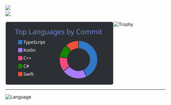 ![](https://komarev.com/ghpvc/?username=matuyuhi)<br/>
![](https://github-readme-status-clone-01.vercel.app/api?username=matuyuhi&show=reviews,prs_merged,prs_merged_percentage&hide=stars&show_icons=true&title_color=fff&icon_color=79ff97&text_color=9f9f9f&bg_color=151515&include_all_commits=true)
<br>
<!--
![](https://raw.githubusercontent.com/Matuyuhi/Matuyuhi/main/profile-summary-card-output/discord_old_blurple/2-most-commit-language.svg)
![](https://raw.githubusercontent.com/Matuyuhi/Matuyuhi/main/profile-summary-card-output/discord_old_blurple/3-stats.svg)
-->
<div style="display: flex; flex-direction: row;">
  <img height=200 alt="languages" src="https://raw.githubusercontent.com/Matuyuhi/Matuyuhi/main/profile-summary-card-output/discord_old_blurple/2-most-commit-language.svg" />
  <img height=200 alt="Trophy" src="https://github-profile-trophy.vercel.app/?username=Matuyuhi&theme=gruvbox&count_private=true&no-frame=true&column=5&rank=-C" />
</div>


---

![Language](https://skillicons.dev/icons?i=js,ts,html,css,c,cs,cpp,go,java,kotlin,mysql,py,ruby,swift,rust&perline=10)
<!---
### Library
![My Library](https://skillicons.dev/icons?i=githubactions,ktor,gradle,cmake,materialui,angular,npm,react,next,bootstrap,nodejs,vue,discordjs,django,express&perline=10)

### Application
![My App](https://skillicons.dev/icons?i=androidstudio,idea,rider,clion,pycharm,atom,vim,codepen,unity,unreal,autocad,ae,ai,ps,pr&perline=10)

### Service
![My App](https://skillicons.dev/icons?i=notion,firebase,docker,arduino,linux,ubuntu,aws,figma,nginx,bash&perline=10)
--->
<!--- - **languages**  
![languages](https://skillicons.dev/icons?i=c,cpp,cs,go,html,java,js,kotlin,py,ruby,sass,swift,ts,rust&perline=5)
- **frontend**  
![languages](https://skillicons.dev/icons?i=angular,bootstrap,css,jquery,react,tailwind,vue&perline=5)
- **backend**  
![languages](https://skillicons.dev/icons?i=express,firebase,nodejs&perline=5)
- **db&server**  
![languages](https://skillicons.dev/icons?i=mysql,nginx,sqlite&perline=5)
- **tools**  
![languages](https://skillicons.dev/icons?i=androidstudio,arduino,aws,blender,cmake,codepen,docker,electron,figma,idea,linux,maven,raspberrypi,stackoverflow,vscode,wordpress&perline=5)
- **gameengine**  
![languages](https://skillicons.dev/icons?i=unity,unreal)
- **more**  
![languages](https://skillicons.dev/icons?i=bots,discord,gradle)

and more, including Metal and OpenGL... --->
<!--- ### [unity animation library](https://github.com/Matuyuhi/AnimationPro)
- コードベースでカスタム可能な、UIのアニメーションライブラリ
- [npm](https://www.npmjs.com/package/com.matuyuhi.animationpro)で配布

### [C++ http server](https://github.com/Matuyuhi/cpp-http-server)
- C++でBoostを使用したhttpサーバー
- [これ](https://github.com/Matuyuhi/shiftapp_web)のC++版となる予定

### [勤務管理のWebApp](https://github.com/Matuyuhi/shiftapp_web)
- データベースとやりとりしてシフトを管理するWebアプリ
- cssはBootstrapをカスタム
- ios, androidアプリと連携できるAPIも用意
- [デモページ](https://yuhi.tokyo/demo/shift) vpsサーバーにUbuntu+Nginxで
### [勤務管理のAndroidアプリ](https://github.com/Matuyuhi/shiftapp_android)
- `勤務管理のWebApp`からデータを取得して画面に表示＋シフトの入力が出来るアプリ
- Android Studioで作成中

### [ちゃんと戦える五目並べ](https://github.com/Matuyuhi/gomokuApp)
- C#で作成した五目並べのコンソールApp
- 並列処理で敵の動きを高速化

### [Webhookと連携したDiscord Bot](https://github.com/Matuyuhi/DiscordBot_webhook)
- githubのwebhookにNode.jsで作成したサーバーを指定し、Discord内に通知を送るBot
- データベースにDiscordとgithubのユーザー情報を保存し、Githubのユーザー名をDiscordの名前に自動変換。これにより、Discord内でもメンションで通知が届く

### [Metalでアプリ作成](https://github.com/Matuyuhi/metal_example)
- Xcode + Metal環境でios/mac向けのアプリを作成中 --->

